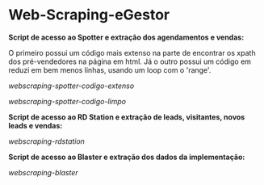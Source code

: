# Web-Scraping-eGestor

**Script de acesso ao Spotter e extração dos agendamentos e vendas:**

O primeiro possui um código mais extenso na parte de encontrar os xpath dos pré-vendedores na página em html. Já o outro possui um código em reduzi em bem menos linhas, usando um loop com o 'range'.

_webscraping-spotter-codigo-extenso_

_webscraping-spotter-codigo-limpo_

**Script de acesso ao RD Station e extração de leads, visitantes, novos leads e vendas:**

_webscraping-rdstation_

**Script de acesso ao Blaster e extração dos dados da implementação:**

_webscraping-blaster_


